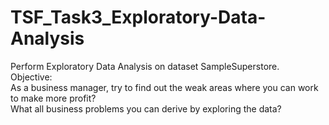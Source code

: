 # TSF_Task3_Exploratory-Data-Analysis
Perform Exploratory Data Analysis on dataset SampleSuperstore.
<br>Objective:
<br>As a business manager, try to find out the weak areas where you can work to make more profit?
<br>What all business problems you can derive by exploring the data?
